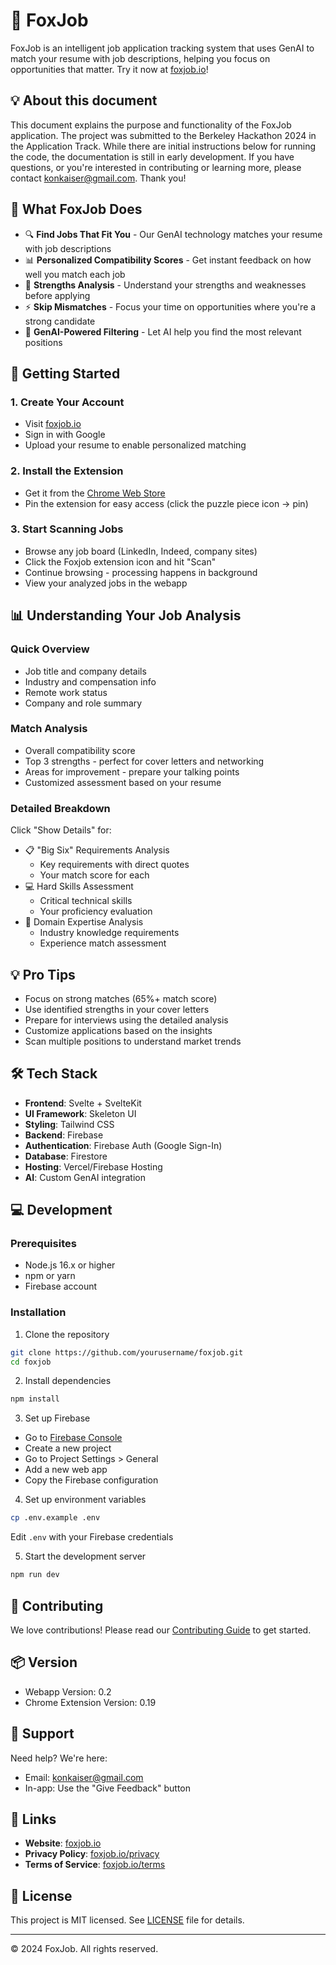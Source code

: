 # 🦊 FoxJob

FoxJob is an intelligent job application tracking system that uses GenAI to match your resume with job descriptions, helping you focus on opportunities that matter. Try it now at [foxjob.io](https://foxjob.io)!

## 💡 About this document

This document explains the purpose and functionality of the FoxJob application. The project was submitted to the Berkeley Hackathon 2024 in the Application Track. While there are initial instructions below for running the code, the documentation is still in early development. If you have questions, or you're interested in contributing or learning more, please contact konkaiser@gmail.com. Thank you!

## 🎯 What FoxJob Does

- 🔍 **Find Jobs That Fit You** - Our GenAI technology matches your resume with job descriptions
- 📊 **Personalized Compatibility Scores** - Get instant feedback on how well you match each job
- 💪 **Strengths Analysis** - Understand your strengths and weaknesses before applying
- ⚡ **Skip Mismatches** - Focus your time on opportunities where you're a strong candidate
- 🤖 **GenAI-Powered Filtering** - Let AI help you find the most relevant positions

## 🚀 Getting Started

### 1. Create Your Account

- Visit [foxjob.io](https://foxjob.io)
- Sign in with Google
- Upload your resume to enable personalized matching

### 2. Install the Extension

- Get it from the [Chrome Web Store](link-to-extension)
- Pin the extension for easy access (click the puzzle piece icon → pin)

### 3. Start Scanning Jobs

- Browse any job board (LinkedIn, Indeed, company sites)
- Click the Foxjob extension icon and hit "Scan"
- Continue browsing - processing happens in background
- View your analyzed jobs in the webapp

## 📊 Understanding Your Job Analysis

### Quick Overview

- Job title and company details
- Industry and compensation info
- Remote work status
- Company and role summary

### Match Analysis

- Overall compatibility score
- Top 3 strengths - perfect for cover letters and networking
- Areas for improvement - prepare your talking points
- Customized assessment based on your resume

### Detailed Breakdown

Click "Show Details" for:

- 📋 "Big Six" Requirements Analysis
  - Key requirements with direct quotes
  - Your match score for each
- 💻 Hard Skills Assessment
  - Critical technical skills
  - Your proficiency evaluation
- 🎯 Domain Expertise Analysis
  - Industry knowledge requirements
  - Experience match assessment

## 💡 Pro Tips

- Focus on strong matches (65%+ match score)
- Use identified strengths in your cover letters
- Prepare for interviews using the detailed analysis
- Customize applications based on the insights
- Scan multiple positions to understand market trends

## 🛠️ Tech Stack

- **Frontend**: Svelte + SvelteKit
- **UI Framework**: Skeleton UI
- **Styling**: Tailwind CSS
- **Backend**: Firebase
- **Authentication**: Firebase Auth (Google Sign-In)
- **Database**: Firestore
- **Hosting**: Vercel/Firebase Hosting
- **AI**: Custom GenAI integration

## 💻 Development

### Prerequisites

- Node.js 16.x or higher
- npm or yarn
- Firebase account

### Installation

1. Clone the repository

```bash
git clone https://github.com/yourusername/foxjob.git
cd foxjob
```

2. Install dependencies

```bash
npm install
```

3. Set up Firebase

- Go to [Firebase Console](https://console.firebase.google.com/)
- Create a new project
- Go to Project Settings > General
- Add a new web app
- Copy the Firebase configuration

4. Set up environment variables

```bash
cp .env.example .env
```

Edit `.env` with your Firebase credentials

5. Start the development server

```bash
npm run dev
```

## 📝 Contributing

We love contributions! Please read our [Contributing Guide](CONTRIBUTING.md) to get started.

## 📦 Version

- Webapp Version: 0.2
- Chrome Extension Version: 0.19

## 🤝 Support

Need help? We're here:

- Email: konkaiser@gmail.com
- In-app: Use the "Give Feedback" button

## 🔗 Links

- **Website**: [foxjob.io](https://foxjob.io)
- **Privacy Policy**: [foxjob.io/privacy](https://foxjob.io/privacy)
- **Terms of Service**: [foxjob.io/terms](https://foxjob.io/terms)

## 📜 License

This project is MIT licensed. See [LICENSE](LICENSE) file for details.

---

© 2024 FoxJob. All rights reserved.
